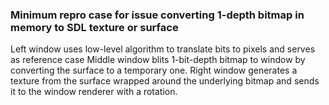 ### Minimum repro case for issue converting 1-depth bitmap in memory to SDL texture or surface

Left window uses low-level algorithm to translate bits to pixels and serves as reference case
Middle window blits 1-bit-depth bitmap to window by converting the surface to a temporary one.
Right window generates a texture from the surface wrapped around the underlying bitmap and sends it to the window renderer with a rotation.
